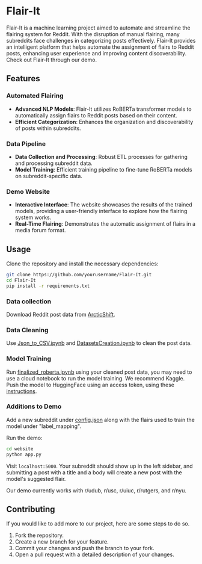 # Flair-It

Flair-It is a machine learning project aimed to automate and streamline the flairing system for Reddit. With the disruption of manual flairing, many subreddits face challenges in categorizing posts effectively. Flair-It provides an intelligent platform that helps automate the assignment of flairs to Reddit posts, enhancing user experience and improving content discoverability. Check out Flair-It through our demo.

## Features

### Automated Flairing
- **Advanced NLP Models**: Flair-It utilizes RoBERTa transformer models to automatically assign flairs to Reddit posts based on their content.
- **Efficient Categorization**: Enhances the organization and discoverability of posts within subreddits.

### Data Pipeline
- **Data Collection and Processing**: Robust ETL processes for gathering and processing subreddit data.
- **Model Training**: Efficient training pipeline to fine-tune RoBERTa models on subreddit-specific data.

### Demo Website
- **Interactive Interface**: The website showcases the results of the trained models, providing a user-friendly interface to explore how the flairing system works.
- **Real-Time Flairing**: Demonstrates the automatic assignment of flairs in a media forum format.

## Usage

Clone the repository and install the necessary dependencies:

```bash
git clone https://github.com/yourusername/Flair-It.git
cd Flair-It
pip install -r requirements.txt
```
### Data collection
Download Reddit post data from [ArcticShift](https://github.com/ArthurHeitmann/arctic_shift).
### Data Cleaning
Use [Json_to_CSV.ipynb](Week5/Json_to_CSV.ipynb) and [DatasetsCreation.ipynb](Week6/DatasetsCreation.ipynb) to clean the post data.

### Model Training
Run [finalized_roberta.ipynb](./finalized_roberta.ipynb) using your cleaned post data, you may need to use a cloud notebook to run the model training. We recommend Kaggle. Push the model to HuggingFace using an access token, using these [instructions](https://huggingface.co/docs/hub/en/models-uploading).

### Additions to Demo
Add a new subreddit under [config.json](website/config.json) along with the flairs used to train the model under "label_mapping".

Run the demo:

```bash
cd website
python app.py
```
Visit `localhost:5000`. Your subreddit should show up in the left sidebar, and submitting a post with a title and a body will create a new post with the model's suggested flair.

Our demo currently works with r/udub, r/usc, r/uiuc, r/rutgers, and r/nyu.

## Contributing
If you would like to add more to our project, here are some steps to do so.

1. Fork the repository.
2. Create a new branch for your feature.
3. Commit your changes and push the branch to your fork.
4. Open a pull request with a detailed description of your changes.